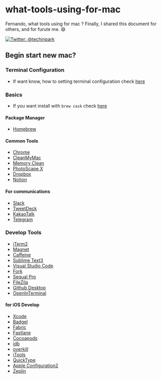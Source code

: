 # what-tools-using-for-mac
Fernando, what tools using for mac ? 
Finally, I shared this document for others, and for furute me. :smile:

[![Twitter: @techinpark](https://img.shields.io/badge/contact-@techinpark-blue.svg?style=flat)](https://twitter.com/techinpark)

## Begin start new mac?  

### Terminal Configuration 

- If want know, how to setting terminal configuration check [here](./TERMINAL_CONFIGURATION.md)

### Basics

- If you want install with `brew cask` check [here](./install-for-cask.md)

#### Package Manager 
 - [Homebrew](https://brew.sh/index_ko)

#### Common Tools 

- [Chrome](https://www.google.com/intl/ko/chrome/)
- [CleanMyMac](https://macpaw.com/cleanmymac) 
- [Memory Clean](https://fiplab.com/apps/memory-clean-3-for-mac)
- [PhotoScape X](https://itunes.apple.com/app/id929507092)
- [Dropbox](https://www.dropbox.com/install)
- [Notion](https://www.notion.so/desktop)


#### For communications

- [Slack](https://itunes.apple.com/app/slack/id803453959?ls=1&mt=12)
- [TweetDeck](https://itunes.apple.com/kr/app/tweetdeck-by-twitter/id485812721?mt=12)
- [KakaoTalk](https://itunes.apple.com/kr/app/%EC%B9%B4%EC%B9%B4%EC%98%A4%ED%86%A1/id869223134?mt=12)
- [Telegram](https://itunes.apple.com/kr/app/telegram/id747648890?mt=12)

### Develop Tools 

- [iTerm2](https://www.iterm2.com/) 
- [Magnet](https://itunes.apple.com/kr/app/magnet-%EB%A7%88%EA%B7%B8%EB%84%B7/id441258766?mt=12) 
- [Caffeine](https://caffeine.ko.softonic.com/mac)
- [Sublime Text3](https://www.sublimetext.com/3)
- [Visual Studio Code](https://code.visualstudio.com/)
- [Fork](https://git-fork.com/)
- [Sequal Pro](https://www.sequelpro.com/)
- [FileZila](https://filezilla-project.org/download.php)
- [Github Desktop](https://desktop.github.com/)
- [OpenInTerminal](https://github.com/Ji4n1ng/OpenInTerminal)


#### for iOS Develop

- [Xcode](https://github.com/xcpretty/xcode-install)
- [Badgel](https://github.com/yagiz/Bagel)
- [Fabric](https://get.fabric.io/)
- [Fastlane](https://fastlane.tools/)
- [Cocoapods](https://cocoapods.org/)
- [idb](https://github.com/facebook/idb)
- [overkill](https://github.com/KrauseFx/overkill-for-mac)
- [iTools](https://www.itools4.com/)
- [QuickType](https://itunes.apple.com/us/app/paste-json-as-code-quicktype/id1330801220?mt=12)
- [Apple Configuration2](https://itunes.apple.com/kr/app/apple-configurator-2/id1037126344?mt=12)
- [Zeplin](https://zeplin.io/)
